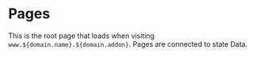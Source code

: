 # Pages

This is the root page that loads when visiting `www.${domain.name}.${domain.addon}`. Pages are connected to state Data.